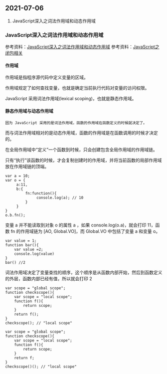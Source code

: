 ## 2021-07-06
1. JavaScript深入之词法作用域和动态作用域

### JavaScript深入之词法作用域和动态作用域
参考资料：[JavaScript深入之词法作用域和动态作用域](https://github.com/mqyqingfeng/Blog/issues/3)
参考资料：[JavaScript之闭包相关](https://github.com/rccoder/blog/issues/3)

#### 作用域
作用域是指程序源代码中定义变量的区域。

作用域规定了如何查找变量，也就是确定当前执行代码对变量的访问权限。

JavaScript 采用词法作用域(lexical scoping)，也就是静态作用域。
#### 静态作用域与动态作用域
`因为 JavaScript 采用的是词法作用域，函数的作用域在函数定义的时候就决定了。`

而与词法作用域相对的是动态作用域，函数的作用域是在函数调用的时候才决定的。

在全局作用域中“定义”一个函数到时候，只会创建包含全局作用域的作用域链。

只有“执行”该函数的时候，才会复制创建时的作用域，并将当前函数的局部作用域放在作用域链的顶端。
```
var a = 10;
var o = {
     a:11,
     b:{
         fn:function(){
              console.log(a); // 10
         }
     }
}
o.b.fn();
```
变量 a 并不能读取到对象 o 的属性 a ，如果 console.log(o.a)，就会打印 11，函数 fn 的作用域链为 [AO, Global.VO]，而 Global.VO 中包括了变量 a 和变量 o。

```
var value = 1;
function bar(){
    var value =2;
    console.log(value)
}
bar() //2
```
词法作用域决定了变量查找的顺序，这个顺序是从函数内部开始，然后到函数定义的外层，函数内部已经有值，所以就会打印 2
```
var scope = "global scope";
function checkscope(){
    var scope = "local scope";
    function f(){
        return scope;
    }
    return f();
}
checkscope(); // "local scope"
```
```
var scope = "global scope";
function checkscope(){
    var scope = "local scope";
    function f(){
        return scope;
    }
    return f;
}
checkscope()(); // "local scope"
```